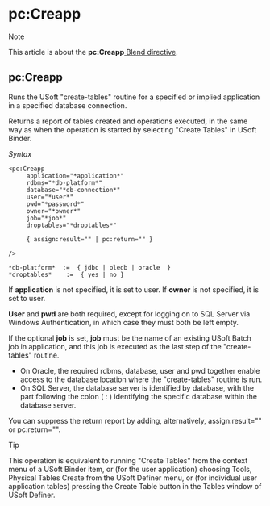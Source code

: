 # pc:Creapp



> [!NOTE]
> This article is about the **pc:Creapp**[ Blend directive](/docs/Repositories/Blend%20directives).

## **pc:Creapp**

Runs the USoft "create-tables" routine for a specified or implied application in a specified database connection.

Returns a report of tables created and operations executed, in the same way as when the operation is started by selecting "Create Tables" in USoft Binder.

*Syntax*

```
<pc:Creapp
     application="*application*"
     rdbms="*db-platform*"
     database="*db-connection*"
     user="*user*"
     pwd="*password*"
     owner="*owner*"
     job="*job*"
     droptables="*droptables*"

     { assign:result="" | pc:return="" }

/>

*db-platform*  :=  { jdbc | oledb | oracle  }    
*droptables*    :=  { yes | no }
```

If **application** is not specified, it is set to user. If **owner** is not specified, it is set to user.

**User** and **pwd** are both required, except for logging on to SQL Server via Windows Authentication, in which case they must both be left empty.

If the optional **job** is set, **job** must be the name of an existing USoft Batch job in application, and this job is executed as the last step of the "create-tables" routine.

- On Oracle, the required rdbms, database, user and pwd together enable access to the database location where the "create-tables" routine is run.
- On SQL Server, the database server is identified by database, with the part following the colon ( : ) identifying the specific database within the database server.

You can suppress the return report by adding, alternatively, assign:result="" or pc:return="".

> [!TIP]
> This operation is equivalent to running "Create Tables" from the context menu of a USoft Binder item, or (for the user application) choosing Tools, Physical Tables Create from the USoft Definer menu, or (for individual user application tables) pressing the Create Table button in the Tables window of USoft Definer.